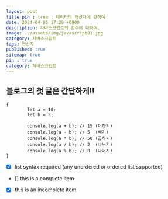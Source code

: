 ```yaml
---
layout: post
title pin : true : 데이터의 연산자에 관하여
date: 2024-04-05 17:29 +0900
description: 자바스크립트의 함수에 대하여.
image: ../assets/img/javascript01.jpg
category: 자바스크립트
tags: 연산자
published: true
sitemap: true
pin : true
category: 자바스크립트
---
```



## 블로그의 첫 글은 간단하게!!

```
{
        let a = 10;
        let b = 5;
        
        console.log(a + b); // 15 (더하기)
        console.log(a - b); // 5  (빼기)
        console.log(a * b); // 50 (곱하기)
        console.log(a / b); // 2  (나누기)
        console.log(a % b); // 0  (나머지)
}
```

- [x] list syntax required (any unordered or ordered list supported)
- [] this is a complete item
- [x] this is an incomplete item
